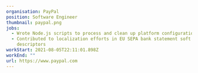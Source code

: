 ```yaml
---
organisation: PayPal
position: Software Engineer
thumbnail: paypal.png
jobs:
  - Wrote Node.js scripts to process and clean up platform configurations
  - Contributed to localization efforts in EU SEPA bank statement soft
    descriptors
workStart: 2021-08-05T22:11:01.898Z
workEnd: ""
url: https://www.paypal.com
---
```


